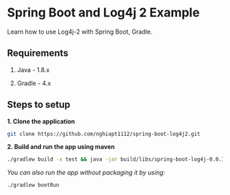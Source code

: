 # Spring Boot and Log4j 2 Example

Learn how to use Log4j-2 with Spring Boot, Gradle.
## Requirements

1. Java - 1.8.x

2. Gradle - 4.x

## Steps to setup

**1. Clone the application**

```bash
git clone https://github.com/nghiapt1112/spring-boot-log4j2.git
```

**2. Build and run the app using maven**
```bash
./gradlew build -x test && java -jar build/libs/spring-boot-log4j-0.0.1-SNAPSHOT.jar
```

_You can also run the app without packaging it by using:_

```bash
./gradlew bootRun
```
